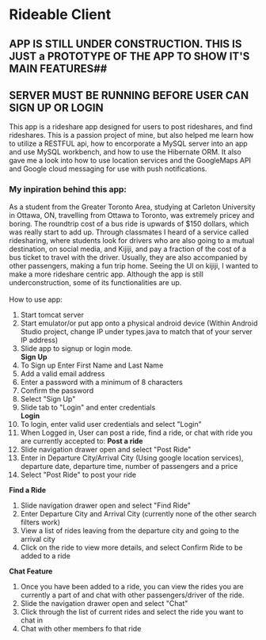 # Rideable Client

## APP IS STILL UNDER CONSTRUCTION. THIS IS JUST a PROTOTYPE OF THE APP TO SHOW IT'S MAIN FEATURES##

## SERVER MUST BE RUNNING BEFORE USER CAN SIGN UP OR LOGIN ## 

This app is a rideshare app designed for users to post rideshares, and find rideshares. This is a passion project of mine, but also helped me learn how to utilize a RESTFUL api, how to encorporate a MySQL server into an app and use MySQL workbench, and how to use the Hibernate ORM. It also gave me a look into how to use location services and the GoogleMaps API and Google cloud messaging for use with push notifications.<br />

### My inpiration behind this app:

As a student from the Greater Toronto Area, studying at Carleton University in Ottawa, ON, travelling from Ottawa to Toronto, was extremely pricey and boring. The roundtrip cost of a bus ride is upwards of $150 dollars, which was really start to add up. Through classmates I heard of a service called ridesharing, where students look for drivers who are also going to a mutual destination, on social media, and Kijiji, and pay a fraction of the cost of a bus ticket to travel with the driver. Usually, they are also accompanied by other passengers, making a fun trip home. Seeing the UI on kijiji, I wanted to make a more rideshare centric app. Although the app is still underconstruction, some of its functionalities are up.<br />
<br />
How to use app:<br />
1. Start tomcat server<br />
2. Start emulator/or put app onto a physical android device (Within Android Studio project, change IP under types.java to match that of your server IP address)<br />
3. Slide app to signup or login mode. <br/>
**Sign Up**<br />
  1. To Sign up Enter First Name and Last Name <br />
  2. Add a valid email address <br />
  3. Enter a password with a minimum of 8 characters<br />
  4. Confirm the password<br />
  5. Select "Sign Up"<br />
  6. Slide tab to "Login" and enter credentials<br />
**Login**<br />
  1. To login, enter valid user credentials and select "Login"<br />
 4. When Logged in, User can post a ride, find a ride, or chat with ride you are currently accepted to:
 **Post a ride**<br />
  1. Slide navigation drawer open and select "Post Ride"<br />
  2. Enter in Departure City/Arrival City (Using google location services), departure date, departure time, number of passengers and a price <br />
  3. Select "Post Ride" to post your ride <br />
 
**Find a Ride**<br />
  1. Slide navigation drawer open and select "Find Ride"<br />
  2. Enter Departure City and Arrival City (currently none of the other search filters work) <br />
  3. View a list of rides leaving from the departure city and going to the arrival city <br />
  4. Click on the ride to view more details, and select Confirm Ride to be added to a ride<br />
 
**Chat Feature**<br/>
  1. Once you have been added to a ride, you can view the rides you are currently a part of and chat with other passengers/driver of the ride. <br />
  2. Slide the navigation drawer open and select "Chat" <br />
  3. Click through the list of current rides and select the ride you want to chat in <br />
  4. Chat with other members fo that ride <br />


